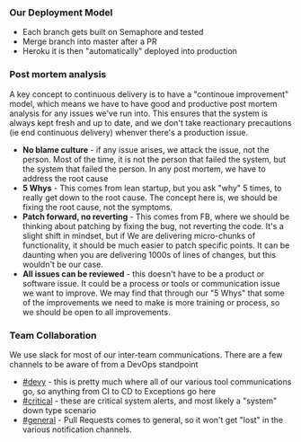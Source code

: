 ### Our Deployment Model

* Each branch gets built on Semaphore and tested
* Merge branch into master after a PR
* Heroku it is then "automatically" deployed into production

### Post mortem analysis

A key concept to continuous delivery is to have a "continoue improvement" model, which means we have to have good and productive post mortem analysis for any issues we've run into.  This ensures that the system is always kept fresh and up to date, and we don't take reactionary precautions (ie end continuous delivery) whenver there's a production issue.

* __No blame culture__ - if any issue arises, we attack the issue, not the person.  Most of the time, it is not the person that failed the system, but the system that failed the person.  In any post mortem, we have to address the root cause
* __5 Whys__ - This comes from lean startup, but you ask "why" 5 times, to really get down to the root cause.  The concept here is, we should be fixing the root cause, not the symptoms.
* __Patch forward, no reverting__ - This comes from FB, where we should be thinking about patching by fixing the bug, not reverting the code.  It's a slight shift in mindset, but if We are delivering micro-chunks of functionality, it should be much easier to patch specific points.  It can be daunting when you are delivering 1000s of lines of changes, but this wouldn't be our case.
* __All issues can be reviewed__ - this doesn't have to be a product or software issue.  It could be a process or tools or communication issue we want to improve.  We may find that through our "5 Whys" that some of the improvements we need to make is more training or process, so we should be open to all improvements.

### Team Collaboration

We use slack for most of our inter-team communications.  There are a few channels to be aware of from a DevOps standpoint

* [#devy](https://brighterlink.slack.com/archives/devy) - this is pretty much where all of our various tool communications go, so anything from CI to CD to Exceptions go here    
* [#critical](https://brighterlink.slack.com/archives/critical) - these are critical system alerts, and most likely a "system" down type scenario
* [#general](https://brighterlink.slack.com/archives/general) - Pull Requests comes to general, so it won't get "lost" in the various notification channels.

